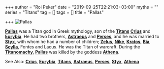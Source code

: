 +++
author = "Roi Peker"
date = "2019-09-25T22:21:03+03:00"
myths = ""
series = "Titans"
tag = []
tags = []
title = "Pallas"

+++
![Pallas](https://www.greekmythology.com/images/mythology/pallas_154.jpg)

[**Pallas**](https://www.greekmythology.com/Titans/Pallas/pallas.html "Pallas") was a Titan god in Greek mythology, son of the [**Titans**](https://www.greekmythology.com/Titans/titans.html "Titans") [**Crius**](https://www.greekmythology.com/Titans/Crius/crius.html "Crius") and [**Eurybia**](https://www.greekmythology.com/Titans/Eurybia/eurybia.html "Eurybia"). He had two brothers, [**Astraeus**](https://www.greekmythology.com/Titans/Astraeus/astraeus.html "Astraeus") and [**Perses**](https://www.greekmythology.com/Titans/Perses/perses.html "Perses"), and he was married to [**Styx**](https://www.greekmythology.com/Titans/Styx/styx.html "Styx"), with whom he had a number of children; [**Zelus**](https://www.greekmythology.com/Other_Gods/Zelus/zelus.html "Zelus"), [**Nike**](https://www.greekmythology.com/Other_Gods/Nike/nike.html "Nike"), [**Kratos**](https://www.greekmythology.com/Other_Gods/Kratos/kratos.html "Kratos"), [**Bia**](https://www.greekmythology.com/Other_Gods/Bia/bia.html "Bia"), [**Scylla**](https://www.greekmythology.com/Myths/Monsters/Scylla/scylla.html "Scylla"), Fontes and Lacus. He was the Titan of warcraft. During the [**Titanomachy**](https://www.greekmythology.com/Myths/The_Myths/Titanomachy/titanomachy.html "Titanomachy"), [**Pallas**](https://www.greekmythology.com/Titans/Pallas/pallas.html "Pallas") was killed by the goddess [**Athena**](https://www.greekmythology.com/Olympians/Athena/athena.html "Athena").

See Also: [**Crius**](https://www.greekmythology.com/Titans/Crius/crius.html "Crius"), [**Eurybia**](https://www.greekmythology.com/Titans/Eurybia/eurybia.html "Eurybia"), [**Titans**](https://www.greekmythology.com/Titans/titans.html "Titans"), [**Astraeus**](https://www.greekmythology.com/Titans/Astraeus/astraeus.html "Astraeus"), [**Perses**](https://www.greekmythology.com/Titans/Perses/perses.html "Perses"), [**Styx**](https://www.greekmythology.com/Titans/Styx/styx.html "Styx"), [**Athena**](https://www.greekmythology.com/Olympians/Athena/athena.html "Athena")